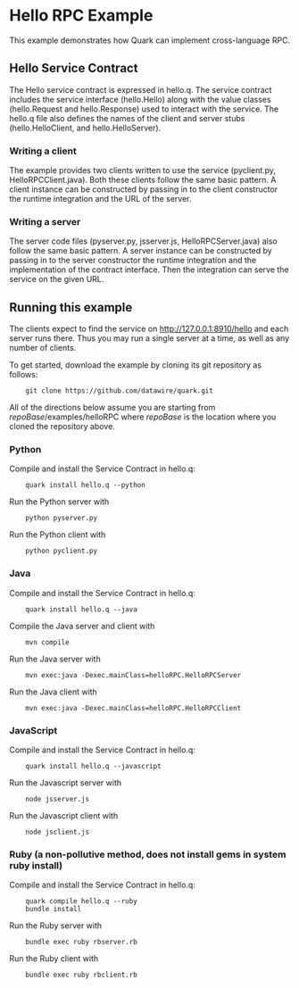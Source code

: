 # Hello RPC Example

This example demonstrates how Quark can implement cross-language RPC.

## Hello Service Contract

The Hello service contract is expressed in hello.q. The service
contract includes the service interface (hello.Hello) along with the
value classes (hello.Request and hello.Response) used to interact with
the service. The hello.q file also defines the names of the client and
server stubs (hello.HelloClient, and hello.HelloServer).

### Writing a client

The example provides two clients written to use the service
(pyclient.py, HelloRPCClient.java). Both these clients follow the same
basic pattern. A client instance can be constructed by passing in to
the client constructor the runtime integration and the URL of the
server.

### Writing a server

The server code files (pyserver.py, jsserver.js, HelloRPCServer.java)
also follow the same basic pattern. A server instance can be
constructed by passing in to the server constructor the runtime
integration and the implementation of the contract interface. Then the
integration can serve the service on the given URL.

## Running this example

The clients expect to find the service on http://127.0.0.1:8910/hello
and each server runs there. Thus you may run a single server at a
time, as well as any number of clients.

To get started, download the example by cloning its git repository as
follows:

        git clone https://github.com/datawire/quark.git

All of the directions below assume you are starting from
*repoBase*/examples/helloRPC where *repoBase* is the location where
you cloned the repository above.

### Python

Compile and install the Service Contract in hello.q:

        quark install hello.q --python

Run the Python server with

        python pyserver.py

Run the Python client with

        python pyclient.py

### Java

Compile and install the Service Contract in hello.q:

        quark install hello.q --java

Compile the Java server and client with

        mvn compile

Run the Java server with

        mvn exec:java -Dexec.mainClass=helloRPC.HelloRPCServer

Run the Java client with

        mvn exec:java -Dexec.mainClass=helloRPC.HelloRPCClient

### JavaScript

Compile and install the Service Contract in hello.q:

        quark install hello.q --javascript

Run the Javascript server with

        node jsserver.js

Run the Javascript client with

        node jsclient.js

### Ruby (a non-pollutive method, does not install gems in system ruby install)

Compile and install the Service Contract in hello.q:

        quark compile hello.q --ruby
        bundle install

Run the Ruby server with

        bundle exec ruby rbserver.rb

Run the Ruby client with

        bundle exec ruby rbclient.rb
